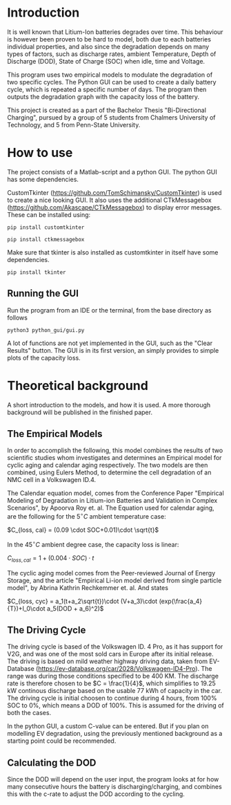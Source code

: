 # Introduction
It is well known that Litium-Ion batteries degrades over time. This behaviour is however been proven to be hard to model, both due to each batteries individual properties, and also since the degradation depends on many types of factors, such as discharge rates, ambient Temperature, Depth of Discharge (DOD), State of Charge (SOC) when idle, time and Voltage.

This program uses two empirical models to modulate the degradation of two specific cycles. The Python GUI can be used to create a daily battery cycle, which is repeated a specific number of days. The program then outputs the degradation graph with the capacity loss of the battery.

This project is created as a part of the Bachelor Thesis "Bi-Directional Charging", pursued by a group of 5 students from Chalmers University of Technology, and 5 from Penn-State University. 

# How to use
The project consists of a Matlab-script and a python GUI. The python GUI has some dependencies.

CustomTkinter (https://github.com/TomSchimansky/CustomTkinter) is used to create a nice looking GUI. It also uses the additional CTkMessagebox (https://github.com/Akascape/CTkMessagebox) to display error messages. These can be installed using:
```console
pip install customtkinter
```
```console
pip install ctkmessagebox
```
Make sure that tkinter is also installed as customtkinter in itself have some dependencies.
```console
pip install tkinter
```

## Running the GUI
Run the program from an IDE or the terminal, from the base directory as follows
```shell script
python3 python_gui/gui.py
```

A lot of functions are not yet implemented in the GUI, such as the "Clear Results" button. The GUI is in its first version, an simply provides to simple plots of the capacity loss.

# Theoretical background
A short introduction to the models, and how it is used. A more thorough background will be published in the finished paper.

## The Empirical Models
In order to accomplish the following, this model combines the results of two scientific studies whom investigates and determines an Empirical model for cyclic aging and calendar aging respectively. The two models are then combined, using Eulers Method, to determine the cell degradation of an NMC cell in a Volkswagen ID.4.

The Calendar equation model, comes from the Conference Paper "Empirical Modeling of Degradation in Litium-ion Batteries and Validation in Complex Scenarios", by Apoorva Roy et. al. The Equation used for calendar aging, are the following for the $5^{\circ} C$  ambient temperature case:

$C_{loss, cal} = (0.09 \cdot SOC+0.01)\cdot \sqrt{t}$

In the $45^{\circ} C$  ambient degree case, the capacity loss is linear:

$C_{loss, cal} = 1+(0.004 \cdot SOC) \cdot t$

The cyclic aging model comes from the Peer-reviewed Journal of Energy Storage, and the article "Empirical Li-ion model derived from single particle model", by Abrina Kathrin Rechkemmer et. al. And states

$C_{loss, cyc} = a_1(t+a_2\sqrt{t})\cdot (V+a_3)\cdot (exp(\frac{a_4}{T})+I_0\cdot a_5(DOD + a_6)^2)$


## The Driving Cycle
The driving cycle is based of the Volkswagen ID. 4 Pro, as it has support for V2G, and was one of the most sold cars in Europe after its initial release. The driving is based on mild weather highway driving data, taken from EV-Database (https://ev-database.org/car/2028/Volkswagen-ID4-Pro). The range was during those conditions specified to be 400 KM. The discharge rate is therefore chosen to be $C = \frac{1}{4}$, which simplifies to 19.25 kW continous discharge based on the usable 77 kWh of capacity in the car. The driving cycle is initial choosen to continue during 4 hours, from 100% SOC to 0%, which means a DOD of 100%. This is assumed for the driving of both the cases.

In the python GUI, a custom C-value can be entered. But if you plan on modelling EV degradation, using the previously mentioned background as a starting point could be recommended.

## Calculating the DOD
Since the DOD will depend on the user input, the program looks at for how many consecutive hours the battery is discharging/charging, and combines this with the c-rate to adjust the DOD according to the cycling.